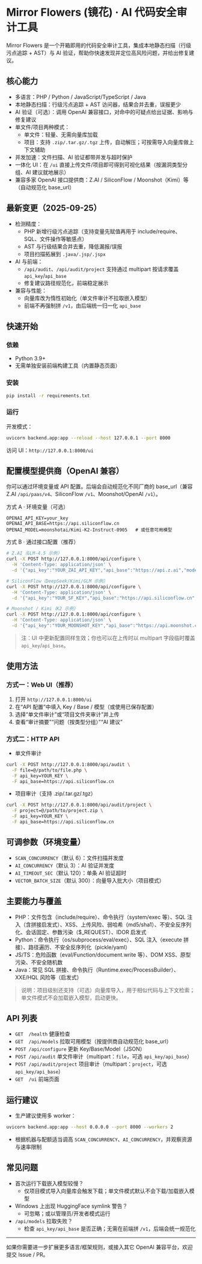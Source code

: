 # Mirror Flowers (镜花) · AI 代码安全审计工具

Mirror Flowers 是一个开箱即用的代码安全审计工具，集成本地静态扫描（行级污点追踪 + AST）与 AI 验证，帮助你快速发现并定位高风险问题，并给出修复建议。

## 核心能力
- 多语言：PHP / Python / JavaScript/TypeScript / Java
- 本地静态扫描：行级污点追踪 + AST 访问器，结果合并去重，误报更少
- AI 验证（可选）：调用 OpenAI 兼容接口，对命中的可疑点给出证据、影响与修复建议
- 单文件/项目两种模式：
  - 单文件：轻量、无需向量库加载
  - 项目：支持 `.zip/.tar.gz/.tgz` 上传，自动解压；可按需导入向量库做上下文辅助
- 并发加速：文件扫描、AI 验证都带并发与超时保护
- 一体化 UI：在 `/ui` 直接上传文件/项目即可得到可视化结果（按漏洞类型分组、AI 建议就地展示）
- 兼容多家 OpenAI 接口提供商：Z.AI / SiliconFlow / Moonshot（Kimi）等（自动规范化 base_url）

## 最新变更（2025-09-25）
- 检测精度：
  - PHP 新增行级污点追踪（支持变量先赋值再用于 include/require、SQL、文件操作等敏感点）
  - AST 与行级结果合并去重，降低漏报/误报
  - 项目扫描拓展到 `.java/.jsp/.jspx`
- AI 与前端：
  - `/api/audit`、`/api/audit/project` 支持通过 multipart 按请求覆盖 `api_key`/`api_base`
  - 修复建议路径规范化，前端稳定展示
- 兼容与性能：
  - 向量库改为惰性初始化（单文件审计不拉取嵌入模型）
  - 前端不再强制拼 `/v1`，由后端统一归一化 `api_base`

## 快速开始
### 依赖
- Python 3.9+
- 无需单独安装前端构建工具（内置静态页面）

### 安装
```bash
pip install -r requirements.txt
```

### 运行
开发模式：
```bash
uvicorn backend.app:app --reload --host 127.0.0.1 --port 8000
```
访问 UI：`http://127.0.0.1:8000/ui`

## 配置模型提供商（OpenAI 兼容）
你可以通过环境变量或 API 配置。后端会自动规范化不同厂商的 base_url（兼容 Z.AI `/api/paas/v4`、SiliconFlow `/v1`、Moonshot/OpenAI `/v1`）。

方式 A · 环境变量（可选）
```env
OPENAI_API_KEY=your_key
OPENAI_API_BASE=https://api.siliconflow.cn
OPENAI_MODEL=moonshotai/Kimi-K2-Instruct-0905   # 或任意可用模型
```

方式 B · 通过接口配置（推荐）
```bash
# Z.AI（GLM-4.5 示例）
curl -X POST http://127.0.0.1:8000/api/configure \
  -H 'Content-Type: application/json' \
  -d '{"api_key":"YOUR_ZAI_API_KEY","api_base":"https://api.z.ai","model":"glm-4.5"}'

# SiliconFlow（DeepSeek/Kimi/GLM 示例）
curl -X POST http://127.0.0.1:8000/api/configure \
  -H 'Content-Type: application/json' \
  -d '{"api_key":"YOUR_SF_KEY","api_base":"https://api.siliconflow.cn","model":"deepseek-ai/DeepSeek-R1"}'

# Moonshot / Kimi（K2 示例）
curl -X POST http://127.0.0.1:8000/api/configure \
  -H 'Content-Type: application/json' \
  -d '{"api_key":"YOUR_MOONSHOT_KEY","api_base":"https://api.moonshot.cn","model":"moonshotai/Kimi-K2-Instruct-0905"}'
```
> 注：UI 中更新配置同样生效；你也可以在上传时以 multipart 字段临时覆盖 `api_key`/`api_base`。

## 使用方法
### 方式一：Web UI（推荐）
1. 打开 `http://127.0.0.1:8000/ui`
2. 在“API 配置”中填入 Key / Base / 模型（或使用已保存配置）
3. 选择“单文件审计”或“项目文件夹审计”并上传
4. 查看“审计摘要”“问题（按类型分组）”“AI 建议”

### 方式二：HTTP API
- 单文件审计
```bash
curl -X POST http://127.0.0.1:8000/api/audit \
  -F file=@/path/to/file.php \
  -F api_key=YOUR_KEY \
  -F api_base=https://api.siliconflow.cn
```
- 项目审计（支持 .zip/.tar.gz/.tgz）
```bash
curl -X POST http://127.0.0.1:8000/api/audit/project \
  -F project=@/path/to/project.zip \
  -F api_key=YOUR_KEY \
  -F api_base=https://api.siliconflow.cn
```

## 可调参数（环境变量）
- `SCAN_CONCURRENCY`（默认 6）：文件扫描并发度
- `AI_CONCURRENCY`（默认 3）：AI 验证并发度
- `AI_TIMEOUT_SEC`（默认 120）：单条 AI 验证超时
- `VECTOR_BATCH_SIZE`（默认 300）：向量导入批大小（项目模式）

## 主要能力与覆盖
- PHP：文件包含（include/require）、命令执行（system/exec 等）、SQL 注入（含拼接启发式）、XSS、上传风险、弱哈希（md5/sha1）、不安全反序列化、会话固定、参数污染（$_REQUEST）、IDOR 启发式
- Python：命令执行（os/subprocess/eval/exec）、SQL 注入（execute 拼接）、路径遍历、不安全反序列化（pickle/yaml）
- JS/TS：危险函数（eval/Function/document.write 等）、DOM XSS、原型污染、不安全随机数
- Java：常见 SQL 拼接、命令执行（Runtime.exec/ProcessBuilder）、XXE/HQL 风险等（启发式）

> 说明：项目级别还支持（可选）向量库导入，用于相似代码与上下文检索；单文件模式不会加载嵌入模型，启动更快。

## API 列表
- `GET  /health` 健康检查
- `GET  /api/models` 拉取可用模型（按提供商自动规范化 base_url）
- `POST /api/configure` 更新 Key/Base/Model（JSON）
- `POST /api/audit` 单文件审计（multipart：`file`，可选 `api_key/api_base`）
- `POST /api/audit/project` 项目审计（multipart：`project`，可选 `api_key/api_base`）
- `GET  /ui` 前端页面

## 运行建议
- 生产建议使用多 worker：
```bash
uvicorn backend.app:app --host 0.0.0.0 --port 8000 --workers 2
```
- 根据机器与配额适当调高 `SCAN_CONCURRENCY`、`AI_CONCURRENCY`，并观察资源与速率限制

## 常见问题
- 首次运行下载嵌入模型较慢？
  - 仅项目模式导入向量库会触发下载；单文件模式默认不会下载/加载嵌入模型
- Windows 上出现 HuggingFace symlink 警告？
  - 可忽略；或以管理员/开发者模式运行
- `/api/models` 拉取失败？
  - 检查 `api_key/api_base` 是否正确；无需在前端拼 `/v1`，后端会统一规范化

---

如果你需要进一步扩展更多语言/框架规则，或接入其它 OpenAI 兼容平台，欢迎提交 Issue / PR。

